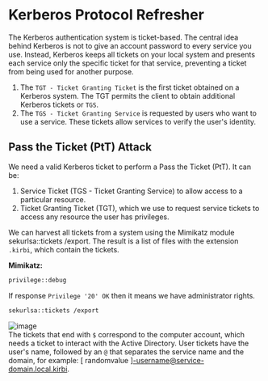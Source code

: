 # Kerberos Protocol Refresher
The Kerberos authentication system is ticket-based. The central idea behind Kerberos is not to give an account password to every service you use. Instead, Kerberos keeps all tickets on your local system and presents each service only the specific ticket for that service, preventing a ticket from being used for another purpose.

1) The `TGT - Ticket Granting Ticket` is the first ticket obtained on a Kerberos system. The TGT permits the client to obtain additional Kerberos tickets or `TGS`.
2) The `TGS - Ticket Granting Service` is requested by users who want to use a service. These tickets allow services to verify the user's identity.

## Pass the Ticket (PtT) Attack
We need a valid Kerberos ticket to perform a Pass the Ticket (PtT). It can be:
1) Service Ticket (TGS - Ticket Granting Service) to allow access to a particular resource.
2) Ticket Granting Ticket (TGT), which we use to request service tickets to access any resource the user has privileges.

We can harvest all tickets from a system using the Mimikatz module sekurlsa::tickets /export. The result is a list of files with the extension `.kirbi`, which contain the tickets.

**Mimikatz:**
```bash
privilege::debug
```
If response `Privilege '20' OK` then it means we have administrator rights.
```bash
sekurlsa::tickets /export
```
![image](https://github.com/offensivecyber03/htbacademy/assets/71892943/bb0b055d-a88c-4df9-b509-c9575cf1f1c9)
<br>
The tickets that end with `$` correspond to the computer account, which needs a ticket to interact with the Active Directory. User tickets have the user's name, followed by an `@` that separates the service name and the domain, for example: [ randomvalue ]-username@service-domain.local.kirbi.
